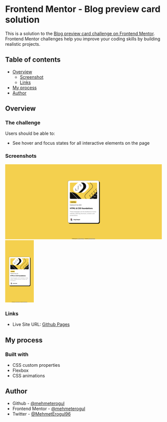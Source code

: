 # Frontend Mentor - Blog preview card solution

This is a solution to the [Blog preview card challenge on Frontend Mentor](https://www.frontendmentor.io/challenges/blog-preview-card-ckPaj01IcS). Frontend Mentor challenges help you improve your coding skills by building realistic projects.

## Table of contents

- [Overview](#overview)
  - [Screenshot](#screenshot)
  - [Links](#links)
- [My process](#my-process)
- [Author](#author)

## Overview

### The challenge

Users should be able to:

- See hover and focus states for all interactive elements on the page

### Screenshots

![](screenshots/desktop.png)
<img src="screenshots/mobile.png" height="200">

### Links

- Live Site URL: [Github Pages](https://mehmeterogul.github.io/blog-preview-card/)

## My process

### Built with

- CSS custom properties
- Flexbox
- CSS animations

## Author

- Github - [@mehmeterogul](https://www.github.com/mehmeterogul)
- Frontend Mentor - [@mehmeterogul](https://www.frontendmentor.io/profile/mehmeterogul)
- Twitter - [@MehmetErogul96](https://www.twitter.com/MehmetErogul96)
